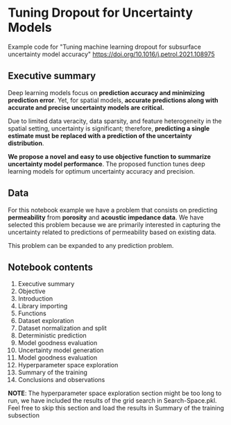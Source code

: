 # Tuning Dropout for Uncertainty Models
Example code for "Tuning machine learning dropout for subsurface uncertainty model accuracy" https://doi.org/10.1016/j.petrol.2021.108975

## Executive summary

Deep learning models focus on **prediction accuracy and minimizing prediction error**. Yet, for spatial models, **accurate predictions along with accurate and precise uncertainty models are critical.** 

Due to limited data veracity, data sparsity, and feature heterogeneity in the spatial setting, uncertainty is significant; therefore, **predicting a single estimate must be replaced with a prediction of the uncertainty distribution**.

**We propose a novel and easy to use objective function to summarize uncertainty model performance**.
The proposed function tunes deep learning models for optimum uncertainty accuracy and precision.

## Data

For this notebook example we have a problem that consists on predicting **permeability** from **porosity** and **acoustic impedance data**. We have selected this problem because we are primarily interested in capturing the uncertainty related to predictions of permeability based on existing data. 

This problem can be expanded to any prediction problem.

## Notebook contents

1. Executive summary
2. Objective
3. Introduction
4. Library importing
5. Functions
6. Dataset exploration
7. Dataset normalization and split
8. Deterministic prediction
  9. Model goodness evaluation
10. Uncertainty model generation
  11. Model goodness evaluation
12. Hyperparameter space exploration
  13. Summary of the training
14. Conclusions and observations

**NOTE**: The hyperparameter space exploration section might be too long to run, we have included the results of the grid search in Search-Space.pkl. Feel free to skip this section and load the results in Summary of the training subsection
